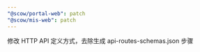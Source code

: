 ```yaml
---
"@scow/portal-web": patch
"@scow/mis-web": patch
---
```


修改 HTTP API 定义方式，去除生成 api-routes-schemas.json 步骤
